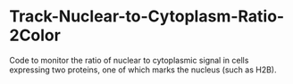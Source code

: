 # Track-Nuclear-to-Cytoplasm-Ratio-2Color
Code to monitor the ratio of nuclear to cytoplasmic signal in cells expressing two proteins, one of which marks the nucleus (such as H2B).
